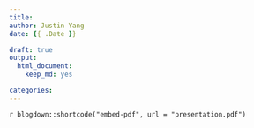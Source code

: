 ```yaml
---
title: 
author: Justin Yang
date: {{ .Date }}

draft: true
output:
  html_document:
    keep_md: yes  

categories:
---
```


`r blogdown::shortcode("embed-pdf", url = "presentation.pdf")`